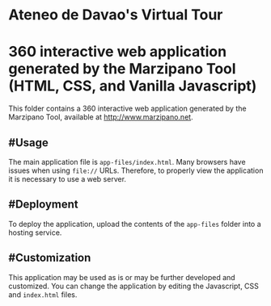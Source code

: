 # Ateneo de Davao's Virtual Tour

# 360 interactive web application generated by the Marzipano Tool (HTML, CSS, and Vanilla Javascript)

This folder contains a 360 interactive web application generated by the
Marzipano Tool, available at http://www.marzipano.net.

## #Usage

The main application file is `app-files/index.html`. Many browsers have issues
when using `file://` URLs. Therefore, to properly view the application it is
necessary to use a web server.

## #Deployment

To deploy the application, upload the contents of the `app-files` folder into
a hosting service.

## #Customization

This application may be used as is or may be further developed and customized.
You can change the application by editing the Javascript, CSS and `index.html`
files.
